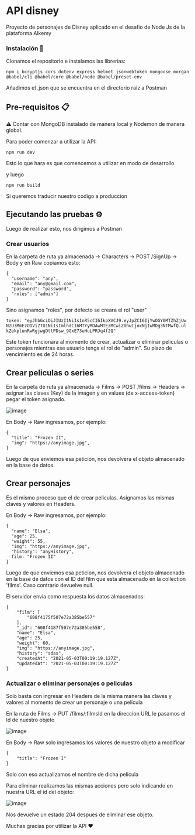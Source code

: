 # API disney

Proyecto de personajes de Disney aplicado en el desafio de Node Js de la plataforma Alkemy 

### Instalación 🔧


Clonamos el repositorio e instalamos las librerias:

```
npm i bcryptjs cors dotenv express helmet jsonwebtoken mongoose morgan @babel/cli @babel/core @babel/node @babel/preset-env
```

Añadimos el .json que se encuentra en el directorio raiz a Postman


## Pre-requisitos 📋

⚠️ Contar con MongoDB instalado de manera local y Nodemon de manera global.

Para poder comenzar a utilizar la API: 

```
npm run dev
```

Esto lo que hara es que comencemos a utilizar en modo de desarrollo

y luego

```
npm run build
```
Si queremos traducir nuestro codigo a produccion

## Ejecutando las pruebas ⚙️

Luego de realizar esto, nos dirigimos a Postman

### Crear usuarios

En la carpeta de ruta ya almacenada -> Characters -> POST /SignUp -> Body y en Raw copiamos esto:

```
{
  "username": "any",
  "email": "any@gmail.com",
  "password": "password",
  "roles": ["admin"]
}
```
Sino asignamos "roles", por defecto se creara el rol "user"


````
token: "eyJhbGciOiJIUzI1NiIsInR5cCI6IkpXVCJ9.eyJpZCI6IjYwOGY0MTZhZjUw
N2U3MmEzODViZTU1NiIsImlhdCI6MTYyMDAwMTEzMCwiZXhwIjoxNjIwMDg3NTMwfQ.ul
kZekplunRwRgjwgDttPDsw_9GxE73uHuLPRJq4f2Q"
````
 
 
Este token funcionara al momento de crear, actualizar o eliminar peliculas o personajes mientras ese usuario tenga el rol de "admin". Su plazo de vencimiento es de 24 horas.
 
## Crear peliculas o series

En la carpeta de ruta ya almacenada -> Films -> POST /films -> Headers -> asignar las claves (Key) de la imagen y en values (de x-access-token) pegar el token asignado.

![image](https://user-images.githubusercontent.com/49505462/116836113-b7fca300-ab9b-11eb-941a-e1ba060db4f9.png)



En Body -> Raw ingresamos, por ejemplo:
 
 
```
{
  "title": "Frozen II",
  "img": "https://anyimage.jpg",
}
```

Luego de que enviemos esa peticion, nos devolvera el objeto almacenado en la base de datos.

## Crear personajes

Es el mismo proceso que el de crear peliculas. Asignamos las mismas claves y valores en Headers.

En Body -> Raw ingresamos, por ejemplo:
 
 
```
{
  "name": "Elsa",
  "age": 25,
  "weight": 55,
  "img": "https://anyimage.jpg",
  "history": "anyHistory",
  film: "Frozen II"
}
```
 
Luego de que enviemos esa peticion, nos devolvera el objeto almacenado en la base de datos con el ID del film que esta almacenado en la collection 'films'. Caso contrario devuelve null.

El servidor envia como respuesta los datos almacenados:

```
{
    "film": [
        "608f4175f507e72a385be557"
    ],
    "_id": "608f4187f507e72a385be558",
    "name": "Elsa",
    "age": 25,
    "weight": 60,
    "img": "https://anyimage.jpg",
    "history": "sdas",
    "createdAt": "2021-05-03T00:19:19.127Z",
    "updatedAt": "2021-05-03T00:19:19.127Z"
}
```

### Actualizar o eliminar personajes o peliculas

Solo basta con ingresar en Headers de la misma manera las claves y valores al momento de crear un personaje o una pelicula

En la ruta de Films -> PUT /films/:filmsId en la direccion URL le pasamos el Id de nuestro objeto

![image](https://user-images.githubusercontent.com/49505462/116836830-6efa1e00-ab9e-11eb-826e-9f8c42a6f4c3.png)

En Body -> Raw solo ingresamos los valores de nuestro objeto a modificar 

```
{
    "title": "Frozen I"
}
```
Solo con eso actualizamos el nombre de dicha pelicula

Para eliminar realizamos las mismas acciones pero solo indicando en nuestra URL el id del objeto:

![image](https://user-images.githubusercontent.com/49505462/116836894-bda7b800-ab9e-11eb-85ab-c5d713cdd88d.png)

Nos devuelve un estado 204 despues de eliminar ese objeto.


Muchas gracias por utilizar la API ❤
